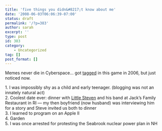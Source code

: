 ```yaml
---
title: 'five things you didn&#8217;t know about me'
date: '2008-06-03T06:06:39-07:00'
status: draft
permalink: '/?p=383'
author: sarah
excerpt: ''
type: post
id: 383
category:
    - Uncategorized
tag: []
post_format: []
---
```

Memes never die in Cyberspace… got [tagged](http://www.sauria.com/blog/2006/12/21#1566) in this game in 2006, but just noticed now.

1\. I was impossibly shy as a child and early teenager. (blogging was not an innately natural act)  
2\. Coolest date ever: dinner with [Little Steven](http://en.wikipedia.org/wiki/Steven_Van_Zandt) and his band at Jack’s Family Restaurant in RI — my then boyfriend (now husband) was interviewing him for a story and Steve invited us both to dinner  
3\. I learned to program on an Apple II  
4\. Garden  
5\. I was once arrested for protesting the Seabrook nuclear power plan in NH